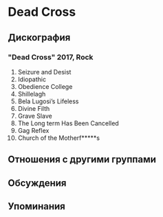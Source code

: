 # Dead Cross



## Дискография

### "Dead Cross" 2017, Rock

01. Seizure and Desist
02. Idiopathic
03. Obedience College
04. Shillelagh
05. Bela Lugosi’s Lifeless
06. Divine Filth
07. Grave Slave
08. The Long term Has Been Cancelled
09. Gag Reflex
10. Church of the Motherf*****s


## Отношения с другими группами


## Обсуждения


## Упоминания

